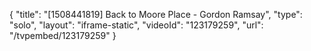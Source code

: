 {
    "title": "[1508441819] Back to Moore Place - Gordon Ramsay",
    "type": "solo",
    "layout": "iframe-static",
    "videoId": "123179259",
    "url": "\/tvpembed\/123179259"
}